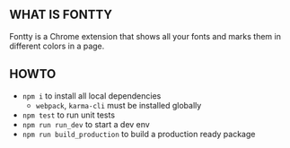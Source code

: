 ## WHAT IS FONTTY

Fontty is a Chrome extension that shows all your fonts and marks them in different colors in a page. 

## HOWTO

* `npm i` to install all local dependencies
  * `webpack`, `karma-cli` must be installed globally
* `npm test` to run unit tests
* `npm run run_dev` to start a dev env
* `npm run build_production` to build a production ready package

